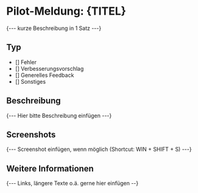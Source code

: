 # Pilot-Meldung: {TITEL}

{--- kurze Beschreibung in 1 Satz ---}

## Typ

- [] Fehler
- [] Verbesserungsvorschlag
- [] Generelles Feedback
- [] Sonstiges

## Beschreibung

{--- Hier bitte Beschreibung einfügen ---}

## Screenshots

{--- Screenshot einfügen, wenn möglich (Shortcut: WIN + SHIFT + S) ---}

## Weitere Informationen

{--- Links, längere Texte o.ä. gerne hier einfügen --}
